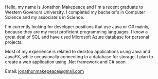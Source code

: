 

<!---
makepeacej/makepeacej is a ✨ special ✨ repository because its `README.md` (this file) appears on your GitHub profile.
You can click the Preview link to take a look at your changes.
--->

Hello, my name is Jonathon Makepeace and I'm a recent graduate to Western Govenors University. I completed my bachelor's in Computer Science and my associate's
  in Science. 
  
I'm currently looking for developer positions that use Java or C# mainly, because they are my most proficient programming languages. I know a great deal of SQL
  and have used Microsoft Azure database for personal projects. 
  
Most of my experience is related to desktop applications using Java and JavaFX, while occasionally connecting to a database for storage. I plan to 
  create a web application using .Net framework and C# soon. 

Email: jonathonmakepeace@gmail.com
